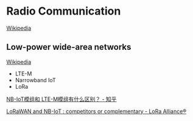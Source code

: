 # Radio Communication
[Wikipedia](https://en.wikipedia.org/wiki/Radio)

## Low-power wide-area networks
[Wikipedia](https://en.wikipedia.org/wiki/Low-power_wide-area_network)

- LTE-M
- Narrowband IoT
- LoRa

[NB-IoT模组和 LTE-M模组有什么区别？ - 知乎](https://www.zhihu.com/question/518414802)

[LoRaWAN and NB-IoT : competitors or complementary - LoRa Alliance®](https://lora-alliance.org/resource_hub/lorawan-and-nb-iot-competitors-or-complementary/)
